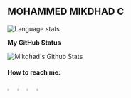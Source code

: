 

<!--
**mikdhadc/mikdhadc** is a ✨ _special_ ✨ repository because its `README.md` (this file) appears on your GitHub profile.

Here are some ideas to get you started:

- 🔭 I’m currently working on ...
- 🌱 I’m currently learning ...
- 👯 I’m looking to collaborate on ...
- 🤔 I’m looking for help with ...
- 💬 Ask me about ...
- 📫 How to reach me: ...
- 😄 Pronouns: ...
- ⚡ Fun fact: ...
-->

## MOHAMMED MIKDHAD C


<img align="center" alt="Language stats" src="https://github-readme-stats.vercel.app/api/top-langs/?username=mikdhadc&langs_count=8&layout=compact&hide=html%22&hide_border=true&theme=vision-friendly-dark&bg_color=0D1117" />
  
 
<br>

**My GitHub Status**
<p align="left"> <img alt="Mikdhad's Github Stats" src="https://github-readme-stats.vercel.app/api?username=mikdhadc&theme=github_dark&show_icons=true&hide_border=true&count_private=true&include_all_commits=true"/>



<!-- <img align="center" alt="Mikdhad's Github Stats" src="https://github-readme-stats.vercel.app/api?username=mikdhadc&show_icons=true&theme=github_dark " /> -->


  ####  How to reach me:   
  
  [<img src="https://img.icons8.com/color/48/000000/twitter.png" width="3.5%"/>](https://twitter.com/Mikdhad3)
  [<img src="https://img.icons8.com/color/48/000000/linkedin.png" width="3.5%"/>](https://www.linkedin.com/in/mohammed-mikdhad-a602171ab/)
  [<img src="https://img.icons8.com/fluent/48/000000/instagram-new.png" width="3.5%"/>](https://www.instagram.com/mikdhad._/)
  <a href="mailto:mikdhadcr7@gmail.com"> <img src="https://img.icons8.com/fluent/48/000000/gmail.png" width="3.5%"/> </a>
